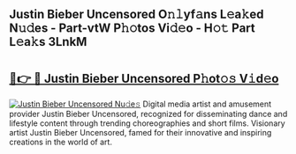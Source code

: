 ## Justin Bieber Uncensored O𝚗𝚕yf𝚊ns L𝚎a𝚔ed N𝚞𝚍es - Part-vtW P𝚑𝚘tos Vi𝚍𝚎o - H𝚘𝚝 Part L𝚎a𝚔s 3LnkM

# <h2><a href="http://kf1wc0.oniu.top/?m=Justin+Bieber+Uncensored">🔗👉 🔴 Justin Bieber Uncensored P𝚑ot𝚘𝚜 V𝚒d𝚎o</a></h2>

[![Justin Bieber Uncensored Nu𝚍e𝚜](https://i.imgur.com/0qMVB7G.gif)](http://kf1wc0.oniu.top/?m=Justin+Bieber+Uncensored)
Digital media artist and amusement provider Justin Bieber Uncensored, recognized for disseminating dance and lifestyle content through trending choreographies and short films. Visionary artist Justin Bieber Uncensored, famed for their innovative and inspiring creations in the world of art.  
